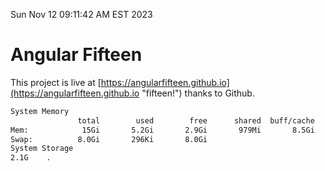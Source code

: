 Sun Nov 12 09:11:42 AM EST 2023

# Angular Fifteen


This project is live at [https://angularfifteen.github.io](https://angularfifteen.github.io "fifteen!") thanks to Github.

```bash
System Memory
               total        used        free      shared  buff/cache   available
Mem:            15Gi       5.2Gi       2.9Gi       979Mi       8.5Gi        10Gi
Swap:          8.0Gi       296Ki       8.0Gi
System Storage
2.1G	.
```
